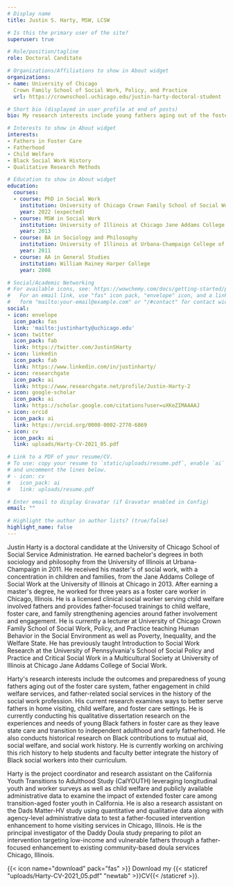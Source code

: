 ```yaml
---
# Display name
title: Justin S. Harty, MSW, LCSW

# Is this the primary user of the site?
superuser: true

# Role/position/tagline
role: Doctoral Canditate

# Organizations/Affiliations to show in About widget
organizations:
- name: University of Chicago
  Crown Family School of Social Work, Policy, and Practice
  url: https://crownschool.uchicago.edu/justin-harty-doctoral-student

# Short bio (displayed in user profile at end of posts)
bio: My research interests include young fathers aging out of the foster care system and Black contributions to social work history.

# Interests to show in About widget
interests:
- Fathers in Foster Care
- Fatherhood
- Child Welfare
- Black Social Work History
- Qualitative Research Methods

# Education to show in About widget
education:
  courses:
  - course: PhD in Social Work
    institution: University of Chicago Crown Family School of Social Work, Policy, and Practice
    year: 2022 (expected)
  - course: MSW in Social Work
    institution: University of Illinois at Chicago Jane Addams College of Social Work
    year: 2013
  - course: BA in Sociology and Philosophy
    institution: University of Illinois at Urbana-Champaign College of Liberal Arts and Science
    year: 2011
  - course: AA in General Studies
    institution: William Rainey Harper College
    year: 2008

# Social/Academic Networking
# For available icons, see: https://wowchemy.com/docs/getting-started/page-builder/#icons
#   For an email link, use "fas" icon pack, "envelope" icon, and a link in the
#   form "mailto:your-email@example.com" or "/#contact" for contact widget.
social:
- icon: envelope
  icon_pack: fas
  link: 'mailto:justinharty@uchicago.edu'
- icon: twitter
  icon_pack: fab
  link: https://twitter.com/JustinSHarty
- icon: linkedin
  icon_pack: fab
  link: https://www.linkedin.com/in/justinharty/
- icon: researchgate
  icon_pack: ai
  link: https://www.researchgate.net/profile/Justin-Harty-2
- icon: google-scholar
  icon_pack: ai
  link: https://scholar.google.com/citations?user=uXKeZIMAAAAJ
- icon: orcid
  icon_pack: ai
  link: https://orcid.org/0000-0002-2770-6869
- icon: cv
  icon_pack: ai
  link: uploads/Harty-CV-2021_05.pdf

# Link to a PDF of your resume/CV.
# To use: copy your resume to `static/uploads/resume.pdf`, enable `ai` icons in `params.toml`, 
# and uncomment the lines below.
# - icon: cv
#   icon_pack: ai
#   link: uploads/resume.pdf

# Enter email to display Gravatar (if Gravatar enabled in Config)
email: ""

# Highlight the author in author lists? (true/false)
highlight_name: false
---
```


Justin Harty is a doctoral candidate at the University of Chicago School of Social Service Administration. He earned bachelor's degrees in both sociology and philosophy from the University of Illinois at Urbana-Champaign in 2011. He received his master's of social work, with a concentration in children and families, from the Jane Addams College of Social Work at the University of Illinois at Chicago in 2013. After earning a master's degree, he worked for three years as a foster care worker in Chicago, Illinois. He is a licensed clinical social worker serving child welfare involved fathers and provides father-focused trainings to child welfare, foster care, and family strengthening agencies around father involvement and engagement. He is currently a lecturer at University of Chicago Crown Family School of Social Work, Policy, and Practice teaching Human Behavior in the Social Environment as well as Poverty, Inequality, and the Welfare State. He has previously taught Introduction to Social Work Research at the University of Pennsylvania's School of Social Policy and Practice and Critical Social Work in a Multicultural Society at University of Illinois at Chicago Jane Addams College of Social Work.

Harty's research interests include the outcomes and preparedness of young fathers aging out of the foster care system, father engagement in child welfare services, and father-related social services in the history of the social work profession. His current research examines ways to better serve fathers in home visiting, child welfare, and foster care settings. He is currently conducting his qualitative dissertation research on the experiences and needs of young Black fathers in foster care as they leave state care and transition to independent adulthood and early fatherhood. He also conducts historical research on Black contributions to mutual aid, social welfare, and social work history. He is currently working on archiving this rich history to help students and faculty better integrate the history of Black social workers into their curriculum.

Harty is the project coordinator and research assistant on the California Youth Transitions to Adulthood Study (CalYOUTH) leveraging longitudinal youth and worker surveys as well as child welfare and publicly available administrative data to examine the impact of extended foster care among transition-aged foster youth in California. He is also a research assistant on the Dads Matter-HV study using quantitative and qualitative data along with agency-level administrative data to test a father-focused intervention enhancement to home visiting services in Chicago, Illinois. He is the principal investigator of the Daddy Doula study preparing to pilot an intervention targeting low-income and vulnerable fathers through a father-focused enhancement to existing community-based doula services Chicago, Illinois.

{{< icon name="download" pack="fas" >}} Download my {{< staticref "uploads/Harty-CV-2021_05.pdf" "newtab" >}}CV{{< /staticref >}}.

